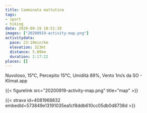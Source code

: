 ```yaml
---
title: Camminata mattutina 
tags:
- sport
- hiking
date: 2020-09-19 10:51:19
images: ["20200919-activity-map.png"]
activitydata:
  pace: 23:19min/km
  elevation: 323mt
  distance: 5.89km
  duration: 2:17:22
places: []
---
```


Nuvoloso, 15°C, Percepito 15°C, Umidità 89%, Vento 1m/s da SO - Klimat.app

<!--more-->



{{< figurelink src="20200919-activity-map.png" title="map" >}}


{{< strava id=4081968832 embedId=573849e13191035ea1cf8ddb610cc05db0d8738d >}}
